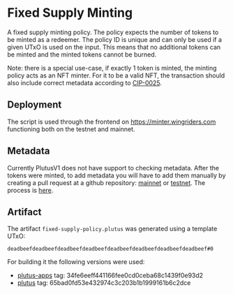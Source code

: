 # Fixed Supply Minting

A fixed supply minting policy. The policy expects the number of tokens
to be minted as a redeemer. The policy ID is unique and can only be
used if a given UTxO is used on the input. This means that no additional
tokens can be minted and the minted tokens cannot be burned.

Note: there is a special use-case, if exactly 1 token is minted,
the minting policy acts as an NFT minter. For it to be a valid NFT,
the transaction should also include correct metadata according to
[CIP-0025](https://github.com/cardano-foundation/CIPs/blob/master/CIP-0025/README.md).

## Deployment

The script is used through the frontend on https://minter.wingriders.com
functioning both on the testnet and mainnet.

## Metadata

Currently PlutusV1 does not have support to checking metadata. After the tokens were minted, to add metadata you will have to add them manually by creating a pull request at a github repository: [mainnet](https://github.com/cardano-foundation/cardano-token-registry) or [testnet](https://github.com/input-output-hk/metadata-registry-testnet). The process is [here](https://github.com/cardano-foundation/cardano-token-registry/wiki/How-to-prepare-an-entry-for-the-registry-%28Plutus-script%29#step-2-prepare-a-draft-entry).

## Artifact

The artifact `fixed-supply-policy.plutus` was generated using a template UTxO:

```
deadbeefdeadbeefdeadbeefdeadbeefdeadbeefdeadbeefdeadbeefdeadbeef#0
```

For building it the following versions were used:

- [plutus-apps](https://github.com/input-output-hk/plutus-apps) tag: 34fe6eeff441166fee0cd0ceba68c1439f0e93d2
- [plutus](https://github.com/input-output-hk/plutus) tag: 65bad0fd53e432974c3c203b1b1999161b6c2dce
